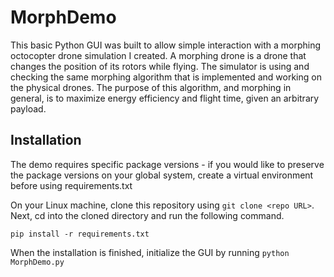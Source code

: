 # MorphDemo
This basic Python GUI was built to allow simple interaction with a morphing octocopter drone simulation I created. A morphing drone is a drone that changes the position of its rotors while flying. The simulator is using and checking the same morphing algorithm that is implemented and working on the physical drones. The purpose of this algorithm, and morphing in general, is to maximize energy efficiency and flight time, given an arbitrary payload.

## Installation
The demo requires specific package versions - if you would like to preserve the package versions on your global system, create a virtual environment before using requirements.txt

On your Linux machine, clone this repository using `git clone <repo URL>`. Next, cd into the cloned directory and run the following command.
```
pip install -r requirements.txt
```
When the installation is finished, initialize the GUI by running `python MorphDemo.py`
